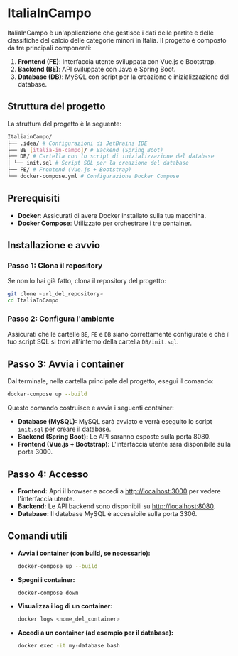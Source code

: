 # ItaliaInCampo

ItaliaInCampo è un'applicazione che gestisce i dati delle partite e delle classifiche del calcio delle categorie minori in Italia. Il progetto è composto da tre principali componenti:

1. **Frontend (FE)**: Interfaccia utente sviluppata con Vue.js e Bootstrap.
2. **Backend (BE)**: API sviluppate con Java e Spring Boot.
3. **Database (DB)**: MySQL con script per la creazione e inizializzazione del database.

## Struttura del progetto

La struttura del progetto è la seguente:
```bash
ItaliainCampo/ 
├── .idea/ # Configurazioni di JetBrains IDE 
├── BE [italia-in-campo]/ # Backend (Spring Boot) 
├── DB/ # Cartella con lo script di inizializzazione del database 
│ └── init.sql # Script SQL per la creazione del database 
├── FE/ # Frontend (Vue.js + Bootstrap) 
└── docker-compose.yml # Configurazione Docker Compose
```

## Prerequisiti

- **Docker**: Assicurati di avere Docker installato sulla tua macchina.
- **Docker Compose**: Utilizzato per orchestrare i tre container.

## Installazione e avvio

### Passo 1: Clona il repository

Se non lo hai già fatto, clona il repository del progetto:

```bash
git clone <url_del_repository>
cd ItaliaInCampo
```
### Passo 2: Configura l'ambiente
Assicurati che le cartelle `BE`, `FE` e `DB` siano correttamente configurate e che il tuo script SQL si trovi all'interno della cartella `DB/init.sql`.

## Passo 3: Avvia i container
Dal terminale, nella cartella principale del progetto, esegui il comando:

```bash
docker-compose up --build
```

Questo comando costruisce e avvia i seguenti container:

- **Database (MySQL):** MySQL sarà avviato e verrà eseguito lo script `init.sql` per creare il database.
- **Backend (Spring Boot):** Le API saranno esposte sulla porta 8080.
- **Frontend (Vue.js + Bootstrap):** L'interfaccia utente sarà disponibile sulla porta 3000.

## Passo 4: Accesso

- **Frontend:** Apri il browser e accedi a [http://localhost:3000](http://localhost:3000) per vedere l'interfaccia utente.
- **Backend:** Le API backend sono disponibili su [http://localhost:8080](http://localhost:8080).
- **Database:** Il database MySQL è accessibile sulla porta 3306.

## Comandi utili

- **Avvia i container (con build, se necessario):**

  ```bash
  docker-compose up --build
  ```

- **Spegni i container:**

  ```bash
  docker-compose down
  ```

- **Visualizza i log di un container:**

  ```bash
  docker logs <nome_del_container>
  ```

- **Accedi a un container (ad esempio per il database):**

  ```bash
  docker exec -it my-database bash
  ```